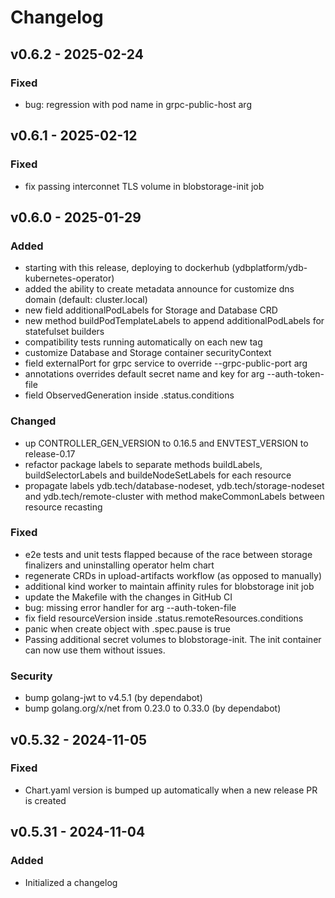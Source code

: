 # Changelog


## v0.6.2 - 2025-02-24
### Fixed
* bug: regression with pod name in grpc-public-host arg

## v0.6.1 - 2025-02-12
### Fixed
* fix passing interconnet TLS volume in blobstorage-init job

## v0.6.0 - 2025-01-29
### Added
* starting with this release, deploying to dockerhub (ydbplatform/ydb-kubernetes-operator)
* added the ability to create metadata announce for customize dns domain (default: cluster.local)
* new field additionalPodLabels for Storage and Database CRD
* new method buildPodTemplateLabels to append additionalPodLabels for statefulset builders
* compatibility tests running automatically on each new tag
* customize Database and Storage container securityContext
* field externalPort for grpc service to override --grpc-public-port arg
* annotations overrides default secret name and key for arg --auth-token-file
* field ObservedGeneration inside .status.conditions
### Changed
* up CONTROLLER_GEN_VERSION to 0.16.5 and ENVTEST_VERSION to release-0.17
* refactor package labels to separate methods buildLabels, buildSelectorLabels and buildeNodeSetLabels for each resource
* propagate labels ydb.tech/database-nodeset, ydb.tech/storage-nodeset and ydb.tech/remote-cluster with method makeCommonLabels between resource recasting
### Fixed
* e2e tests and unit tests flapped because of the race between storage finalizers and uninstalling operator helm chart
* regenerate CRDs in upload-artifacts workflow (as opposed to manually)
* additional kind worker to maintain affinity rules for blobstorage init job
* update the Makefile with the changes in GitHub CI
* bug: missing error handler for arg --auth-token-file
* fix field resourceVersion inside .status.remoteResources.conditions
* panic when create object with .spec.pause is true
* Passing additional secret volumes to blobstorage-init. The init container can now use them without issues.
### Security
* bump golang-jwt to v4.5.1 (by dependabot)
* bump golang.org/x/net from 0.23.0 to 0.33.0 (by dependabot)

## v0.5.32 - 2024-11-05
### Fixed
* Chart.yaml version is bumped up automatically when a new release PR is created

## v0.5.31 - 2024-11-04
### Added
* Initialized a changelog
